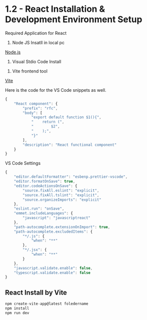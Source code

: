 # 1.2 - React Installation & Development Environment Setup

Required Application for React

1. Node JS Insatll in local pc

[Node.js](https://nodejs.org)

1. Visual Stdio Code Install

[](https://code.visualstudio.com/)

1. Vite frontend tool

[Vite](https://vitejs.dev/)

Here is the code for the VS Code snippets as well.

```jsx
{
    "React component": {
        "prefix": "rfc",
        "body": [
            "export default function $1(){",
            "    return (",
            "        $2",
            "    );",
            "}"
        ],
        "description": "React functional component"
    }
}
```

VS Code Settings

```jsx
{
    "editor.defaultFormatter": "esbenp.prettier-vscode",
    "editor.formatOnSave": true,
    "editor.codeActionsOnSave": {
        "source.fixAll.eslint": "explicit",
        "source.fixAll.tslint": "explicit",
        "source.organizeImports": "explicit"
    },
    "eslint.run": "onSave",
    "emmet.includeLanguages": {
        "javascript": "javascriptreact"
    },
    "path-autocomplete.extensionOnImport": true,
    "path-autocomplete.excludedItems": {
        "*/.js": {
            "when": "**"
        },
        "*/.jsx": {
            "when": "**"
        }
    },
    "javascript.validate.enable": false,
    "typescript.validate.enable": false
}
```

## React Install by Vite

```jsx
npm create-vite-app@latest foledername
npm install
npm run dev
```
